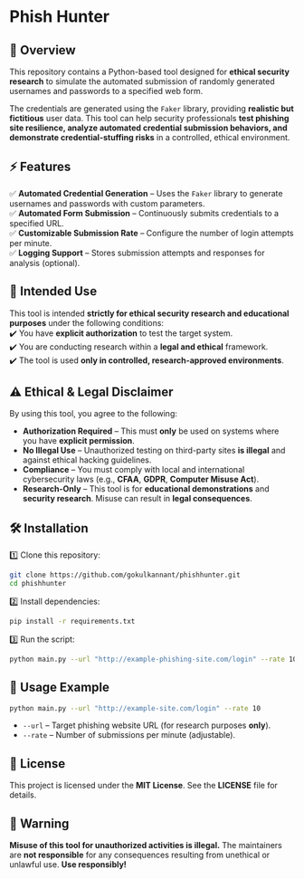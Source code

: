# Phish Hunter

## 📌 Overview  
This repository contains a Python-based tool designed for **ethical security research** to simulate the automated submission of randomly generated usernames and passwords to a specified web form.  

The credentials are generated using the `Faker` library, providing **realistic but fictitious** user data. This tool can help security professionals **test phishing site resilience, analyze automated credential submission behaviors, and demonstrate credential-stuffing risks** in a controlled, ethical environment.  

## ⚡ Features  
✅ **Automated Credential Generation** – Uses the `Faker` library to generate usernames and passwords with custom parameters.  
✅ **Automated Form Submission** – Continuously submits credentials to a specified URL.  
✅ **Customizable Submission Rate** – Configure the number of login attempts per minute.  
✅ **Logging Support** – Stores submission attempts and responses for analysis (optional).  

## 🔬 Intended Use  
This tool is intended **strictly for ethical security research and educational purposes** under the following conditions:  
✔️ You have **explicit authorization** to test the target system.  
✔️ You are conducting research within a **legal and ethical** framework.  
✔️ The tool is used **only in controlled, research-approved environments**.  

## ⚠️ Ethical & Legal Disclaimer  
By using this tool, you agree to the following:  
- **Authorization Required** – This must **only** be used on systems where you have **explicit permission**.  
- **No Illegal Use** – Unauthorized testing on third-party sites **is illegal** and against ethical hacking guidelines.  
- **Compliance** – You must comply with local and international cybersecurity laws (e.g., **CFAA**, **GDPR**, **Computer Misuse Act**).  
- **Research-Only** – This tool is for **educational demonstrations** and **security research**. Misuse can result in **legal consequences**.  

## 🛠️ Installation  

1️⃣ Clone this repository:  
```bash
git clone https://github.com/gokulkannant/phishhunter.git
cd phishhunter
```

2️⃣ Install dependencies:  
```bash
pip install -r requirements.txt
```

3️⃣ Run the script:  
```bash
python main.py --url "http://example-phishing-site.com/login" --rate 10
```

## 🚀 Usage Example  
```bash
python main.py --url "http://example-site.com/login" --rate 10
```
- `--url` – Target phishing website URL (for research purposes **only**).  
- `--rate` – Number of submissions per minute (adjustable).  

## 📜 License  
This project is licensed under the **MIT License**. See the **LICENSE** file for details.  

## 🛑 Warning  
**Misuse of this tool for unauthorized activities is illegal.** The maintainers are **not responsible** for any consequences resulting from unethical or unlawful use. **Use responsibly!**  

